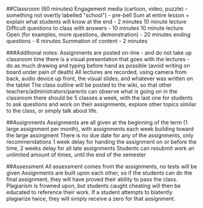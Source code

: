##Classroom (60 minutes)
Engagement media (cartoon, video, puzzle) - something not overtly labelled "school") - pre-bell
Sum at entire lesson + explain what students will know at the end - 2 minutes
10 minute lecture
Difficult questions to class with answers - 10 minutes
10 minute lecture
Open (for examples, more questions, demonstration) - 20 minutes
ending questions - 6 minutes
Summation of content - 2 minutes

###Additional notes:
Assignments are posted on-line - and do not take up classroom time
there is a visual presentation that goes with the lectures - do as much drawing and typing before hand as possible (avoid writing on board under pain of death)
All lectures are recorded, using camera from back, audio device up front, the visual slides, and whatever was written on the tablet
The class outline will be posted to the wiki, so that other teachers/administrators/parents can observe what is going on in the classroom
there should be 5 classes a week, with the last one for students to ask questions and work on their assignments, explore other topics similar to the class, or simply talk about life.

##Assignments
Assignments are all given at the beginning of the term (1 large assignment per month), with assignments each week building toward the large assingment
There is no due date for any of the assignments, only recommendations
1 week delay for handing the assignment on or before the time, 2 weeks delay for all late assignments
Students can resubmit work an unlimited amount of times, until the end of the semester

##Assessment
All assessment comes from the assignments, no tests will be given
Assignments are built upon each other, so if the students can do the final assignment, they will have proved their ability to pass the class.
Plagiarism is frowned upon, but students caught cheating will then be educated to reference their work. If a student attempts to blatently plagiarize twice, they will simply receive a zero for that assignment.